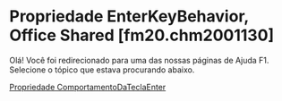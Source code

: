 
# Propriedade EnterKeyBehavior, Office Shared [fm20.chm2001130]

Olá! Você foi redirecionado para uma das nossas páginas de Ajuda F1. Selecione o tópico que estava procurando abaixo.

[Propriedade ComportamentoDaTeclaEnter](http://msdn.microsoft.com/library/720a6b10-f021-e623-7f63-f52081bcafd1%28Office.15%29.aspx)
